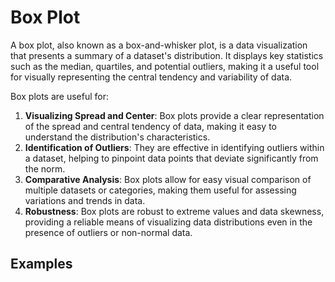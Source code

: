 # Box Plot

A box plot, also known as a box-and-whisker plot, is a data visualization that presents a summary of a dataset's distribution. It displays key statistics such as the median, quartiles, and potential outliers, making it a useful tool for visually representing the central tendency and variability of data.

Box plots are useful for:

1. **Visualizing Spread and Center**: Box plots provide a clear representation of the spread and central tendency of data, making it easy to understand the distribution's characteristics.
2. **Identification of Outliers**: They are effective in identifying outliers within a dataset, helping to pinpoint data points that deviate significantly from the norm.
3. **Comparative Analysis**: Box plots allow for easy visual comparison of multiple datasets or categories, making them useful for assessing variations and trends in data.
4. **Robustness**: Box plots are robust to extreme values and data skewness, providing a reliable means of visualizing data distributions even in the presence of outliers or non-normal data.

## Examples
